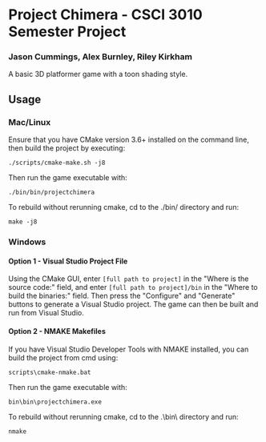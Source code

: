 # Project Chimera - CSCI 3010 Semester Project
### Jason Cummings, Alex Burnley, Riley Kirkham
A basic 3D platformer game with a toon shading style.

## Usage
### Mac/Linux
Ensure that you have CMake version 3.6+ installed on the command line, then build the project by executing:
```
./scripts/cmake-make.sh -j8
```

Then run the game executable with:
```
./bin/bin/projectchimera
```

To rebuild without rerunning cmake, cd to the ./bin/ directory and run:
```
make -j8
```

### Windows

#### Option 1 - Visual Studio Project File
Using the CMake GUI, enter ```[full path to project]``` in the "Where is the source code:" field, and enter ```[full path to project]/bin``` in the "Where to build the binaries:" field. Then press the "Configure" and "Generate" buttons to generate a Visual Studio project. The game can then be built and run from Visual Studio.

#### Option 2 - NMAKE Makefiles
If you have Visual Studio Developer Tools with NMAKE installed, you can build the project from cmd using:
```
scripts\cmake-nmake.bat
```

Then run the game executable with:
```
bin\bin\projectchimera.exe
```

To rebuild without rerunning cmake, cd to the .\bin\ directory and run:
```
nmake
```
